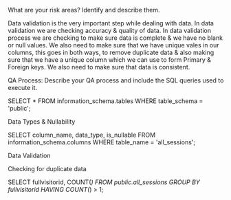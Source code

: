 What are your risk areas? Identify and describe them.

Data validation is the very important step while dealing with data. In data validation we are checking accuracy & quality of data. In data validation process we are checking to make sure data is complete & we have no blank or null values. We also need to make sure that we have unique vales in our columns, this goes in both ways, to remove duplicate data & also making sure that we have a unique column which we can use to form Primary & Foreign keys. We also need to make sure that data is consistent.

QA Process:
Describe your QA process and include the SQL queries used to execute it.

SELECT *
FROM information_schema.tables
WHERE table_schema = 'public';

Data Types & Nullability

SELECT column_name, data_type, is_nullable
FROM information_schema.columns
WHERE table_name = 'all_sessions';

Data Validation

Checking for duplicate data

SELECT fullvisitorid, COUNT(*)
FROM public.all_sessions
GROUP BY fullvisitorid
HAVING COUNT(*) > 1;





